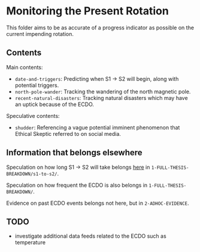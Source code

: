 # Monitoring the Present Rotation

This folder aims to be as accurate of a progress indicator as possible on the current impending rotation.

## Contents

Main contents:
- `date-and-triggers`: Predicting when S1 -> S2 will begin, along with potential triggers.
- `north-pole-wander`: Tracking the wandering of the north magnetic pole.
- `recent-natural-disasters`: Tracking natural disasters which may have an uptick because of the ECDO.

Speculative contents:
- `shudder`: Referencing a vague potential imminent phenomenon that Ethical Skeptic referred to on social media.

## Information that belongs elsewhere

Speculation on how long S1 -> S2 will take belongs [here](https://github.com/sovrynn/ecdo/tree/master/1-FULL-THESIS-BREAKDOWN/s1-to-s2) in `1-FULL-THESIS-BREAKDOWN/s1-to-s2/`.

Speculation on how frequent the ECDO is also belongs in `1-FULL-THESIS-BREAKDOWN/`.

Evidence on past ECDO events belongs not here, but in `2-ADHOC-EVIDENCE`.

## TODO

- investigate additional data feeds related to the ECDO such as temperature
